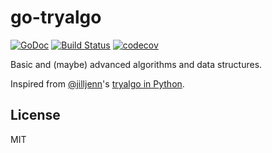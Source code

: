 # go-tryalgo

[![GoDoc](https://godoc.org/github.com/emersion/go-tryalgo?status.svg)](https://godoc.org/github.com/emersion/go-tryalgo)
[![Build Status](https://travis-ci.org/emersion/go-tryalgo.svg?branch=master)](https://travis-ci.org/emersion/go-tryalgo)
[![codecov](https://codecov.io/gh/emersion/go-tryalgo/branch/master/graph/badge.svg)](https://codecov.io/gh/emersion/go-tryalgo)

Basic and (maybe) advanced algorithms and data structures.

Inspired from [@jilljenn](https://github.com/jilljenn)'s [tryalgo in Python](https://github.com/jilljenn/tryalgo).

## License

MIT
